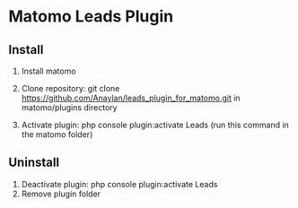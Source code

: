 # Matomo Leads Plugin

## Install

1. Install matomo

2. Clone repository: git clone https://github.com/Anaylan/leads_plugin_for_matomo.git in matomo/plugins directory

3. Activate plugin: php console plugin:activate Leads (run this command in the matomo folder)

## Uninstall

1. Deactivate plugin: php console plugin:activate Leads
2. Remove plugin folder
